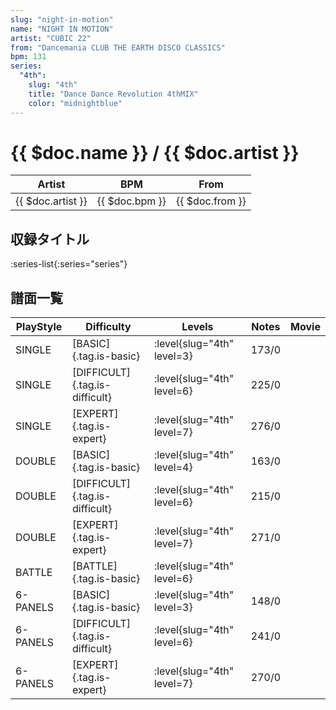 ```yaml
---
slug: "night-in-motion"
name: "NIGHT IN MOTION"
artist: "CUBIC 22"
from: "Dancemania CLUB THE EARTH DISCO CLASSICS"
bpm: 131
series:
  "4th":
    slug: "4th"
    title: "Dance Dance Revolution 4thMIX"
    color: "midnightblue"
---
```


# {{ $doc.name }} / {{ $doc.artist }}

|Artist|BPM|From|
|------|---|----|
|{{ $doc.artist }}|{{ $doc.bpm }}|{{ $doc.from }}|

## 収録タイトル

:series-list{:series="series"}

## 譜面一覧

|PlayStyle|Difficulty|Levels|Notes|Movie|
|---------|----------|------|-----|-----|
|SINGLE|[BASIC]{.tag.is-basic}|:level{slug="4th" level=3}|173/0||
|SINGLE|[DIFFICULT]{.tag.is-difficult}|:level{slug="4th" level=6}|225/0||
|SINGLE|[EXPERT]{.tag.is-expert}|:level{slug="4th" level=7}|276/0||
|DOUBLE|[BASIC]{.tag.is-basic}|:level{slug="4th" level=4}|163/0||
|DOUBLE|[DIFFICULT]{.tag.is-difficult}|:level{slug="4th" level=6}|215/0||
|DOUBLE|[EXPERT]{.tag.is-expert}|:level{slug="4th" level=7}|271/0||
|BATTLE|[BATTLE]{.tag.is-basic}|:level{slug="4th" level=6}|||
|6-PANELS|[BASIC]{.tag.is-basic}|:level{slug="4th" level=3}|148/0||
|6-PANELS|[DIFFICULT]{.tag.is-difficult}|:level{slug="4th" level=6}|241/0||
|6-PANELS|[EXPERT]{.tag.is-expert}|:level{slug="4th" level=7}|270/0||
